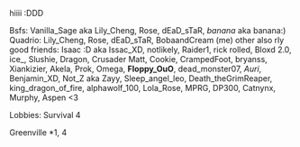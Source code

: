 hiiii :DDD

Bsfs: Vanilla_Sage aka Lily_Cheng, Rose, dEaD_sTaR, _banana_ aka banana:)
Quadrio: Lily_Cheng, Rose, dEaD_sTaR, BobaandCream (me)
other also rly good friends: Isaac :D aka Issac_XD, notlikely, Raider1, rick rolled, Bloxd 2.0, ice_, Slushie, Dragon, Crusader Matt, Cookie, CrampedFoot, bryanss, Xiankizier, Akela, Prok, Omega, __Floppy_OuO__, dead_monster07, _Auri_, Benjamin_XD, Not_Z aka Zayy, Sleep_angel_leo, Death_theGrimReaper, king_dragon_of_fire, alphawolf_100, Lola_Rose, MPRG, DP300, Catnynx, Murphy, Aspen <3

Lobbies:
Survival 4

Greenville *1, 4

<!---
BobaandCream/BobaandCream is a ✨ special ✨ repository because its `README.md` (this file) appears on your GitHub profile.
You can click the Preview link to take a look at your changes.
--->
